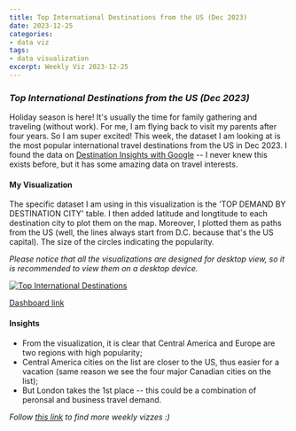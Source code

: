 ```yaml
---
title: Top International Destinations from the US (Dec 2023)
date: 2023-12-25
categories:
- data viz
tags:
- data visualization
excerpt: Weekly Viz 2023-12-25
---
```


### *Top International Destinations from the US (Dec 2023)*

Holiday season is here! It's usually the time for family gathering and traveling (without work). For me, I am flying back to visit my parents after four years. So I am super excited! This week, the dataset I am looking at is the most popular international travel destinations from the US in Dec 2023. I found the data on [Destination Insights with Google](https://destinationinsights.withgoogle.com/intl/en_ALL/) -- I never knew this exists before, but it has some amazing data on travel interests.  

#### My Visualization

The specific dataset I am using in this visualization is the 'TOP DEMAND BY DESTINATION CITY' table. I then added latitude and longtitude to each destination city to plot them on the map. Moreover, I plotted them as paths from the US (well, the lines always start from D.C. because that's the US capital). The size of the circles indicating the popularity.  

*Please notice that all the visualizations are designed for desktop view, so it is recommended to view them on a desktop device.*  

<div class='tableauPlaceholder' id='viz1703482981911' style='position: relative'>
  <noscript><a href='#'>
    <img alt='Top International Destinations ' src='https:&#47;&#47;public.tableau.com&#47;static&#47;images&#47;20&#47;20231225TopInternationalDestinationsfromtheUSDec2023&#47;TopInternationalDestinations&#47;1_rss.png' style='border: none' />
  </a></noscript><object class='tableauViz'  style='display:none;'>
    <param name='host_url' value='https%3A%2F%2Fpublic.tableau.com%2F' />
    <param name='embed_code_version' value='3' />
    <param name='site_root' value='' />
    <param name='name' value='20231225TopInternationalDestinationsfromtheUSDec2023&#47;TopInternationalDestinations' />
    <param name='tabs' value='no' />
    <param name='toolbar' value='yes' />
    <param name='static_image' value='https:&#47;&#47;public.tableau.com&#47;static&#47;images&#47;20&#47;20231225TopInternationalDestinationsfromtheUSDec2023&#47;TopInternationalDestinations&#47;1.png' />
    <param name='animate_transition' value='yes' />
    <param name='display_static_image' value='yes' />
    <param name='display_spinner' value='yes' />
    <param name='display_overlay' value='yes' />
    <param name='display_count' value='yes' />
    <param name='language' value='en-US' />
    <param name='filter' value='publish=yes' />
  </object></div>            
  <script type='text/javascript'>                
    var divElement = document.getElementById('viz1703482981911');     
    var vizElement = divElement.getElementsByTagName('object')[0];               
    if ( divElement.offsetWidth > 800 ) { vizElement.style.width='800px';vizElement.style.height='627px';} else if ( divElement.offsetWidth > 500 ) { vizElement.style.width='800px';vizElement.style.height='627px';} else { vizElement.style.width='100%';vizElement.style.height='777px';}   
    var scriptElement = document.createElement('script');             
    scriptElement.src = 'https://public.tableau.com/javascripts/api/viz_v1.js';       
    vizElement.parentNode.insertBefore(scriptElement, vizElement);        
  </script>  

[Dashboard link](https://public.tableau.com/views/20231225TopInternationalDestinationsfromtheUSDec2023/TopInternationalDestinations?:language=en-US&publish=yes&:display_count=n&:origin=viz_share_link)
  
#### Insights
* From the visualization, it is clear that Central America and Europe are two regions with high popularity;
* Central America cities on the list are closer to the US, thus easier for a vacation (same reason we see the four major Canadian cities on the list);
* But London takes the 1st place -- this could be a combination of peronsal and business travel demand.  
   
*Follow [this link](https://yudong-94.github.io/personal-website/project/WeeklyViz2023/) to find more weekly vizzes :)*

